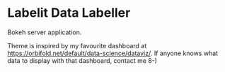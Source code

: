 # Labelit Data Labeller

Bokeh server application.

Theme is inspired by my favourite dashboard at https://orbifold.net/default/data-science/dataviz/. If anyone knows what data to display with that dashboard, contact me 8-)